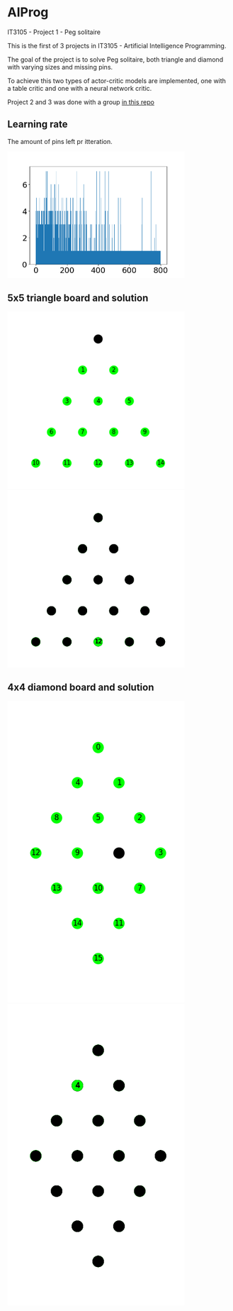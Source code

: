 # AIProg

IT3105 - Project 1 - Peg solitaire


This is the first of 3 projects in IT3105 - Artificial Intelligence Programming.

The goal of the project is to solve Peg solitaire, both triangle and diamond with varying sizes and missing pins.

To achieve this two types of actor-critic models are implemented, one with a table critic and one with a neural network critic.

Project 2 and 3 was done with a group [in this repo](https://github.com/NikZy/IT3105-AiProg)


## Learning rate

The amount of pins left pr itteration.

<img src="img/learningRate.png" width="400" />


## 5x5 triangle board and solution

<img src="img/board.png" width="400" /> <img src="img/solution.png" width="400" />

## 4x4 diamond board and solution

<img src="img/boardDiamond.png" width="400" /> <img src="img/solutionDiamond.png" width="400" />

